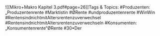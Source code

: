 
![[Mikro+Makro Kapitel 3.pdf#page=26]]Tags & Topics:
   #Produzenten:„Produzentenrente
   #Marktistin
   #ØRente
   #undproduzentenrente
   #WinWin
   #RentensindnichtmitAltersrentenzuverwechsel
   #RentensindnichtmitAltersrentenzuverwechseln
   #Konsumenten:„Konsumentenrente“ØRente
   #30•Der